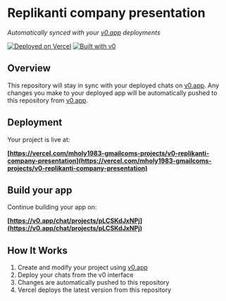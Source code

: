 # Replikanti company presentation

*Automatically synced with your [v0.app](https://v0.app) deployments*

[![Deployed on Vercel](https://img.shields.io/badge/Deployed%20on-Vercel-black?style=for-the-badge&logo=vercel)](https://vercel.com/mholy1983-gmailcoms-projects/v0-replikanti-company-presentation)
[![Built with v0](https://img.shields.io/badge/Built%20with-v0.app-black?style=for-the-badge)](https://v0.app/chat/projects/pLCSKdJxNPj)

## Overview

This repository will stay in sync with your deployed chats on [v0.app](https://v0.app).
Any changes you make to your deployed app will be automatically pushed to this repository from [v0.app](https://v0.app).

## Deployment

Your project is live at:

**[https://vercel.com/mholy1983-gmailcoms-projects/v0-replikanti-company-presentation](https://vercel.com/mholy1983-gmailcoms-projects/v0-replikanti-company-presentation)**

## Build your app

Continue building your app on:

**[https://v0.app/chat/projects/pLCSKdJxNPj](https://v0.app/chat/projects/pLCSKdJxNPj)**

## How It Works

1. Create and modify your project using [v0.app](https://v0.app)
2. Deploy your chats from the v0 interface
3. Changes are automatically pushed to this repository
4. Vercel deploys the latest version from this repository